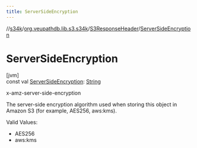 ```yaml
---
title: ServerSideEncryption
---
```

//[s34k](../../../index.html)/[org.veupathdb.lib.s3.s34k](../index.html)/[S3ResponseHeader](index.html)/[ServerSideEncryption](-server-side-encryption.html)



# ServerSideEncryption



[jvm]\
const val [ServerSideEncryption](-server-side-encryption.html): [String](https://kotlinlang.org/api/latest/jvm/stdlib/kotlin/-string/index.html)



x-amz-server-side-encryption



The server-side encryption algorithm used when storing this object in Amazon S3 (for example, AES256, aws:kms).



Valid Values:



- 
   AES256
- 
   aws:kms





